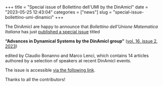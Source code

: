 +++
title = "Special issue of Bollettino dell'UMI by the DinAmicI"
date = "2023-05-25 12:43:04"
categories = ["news"]
slug = "special-issue-bollettino-umi-dinamici"
+++

The DinAmicI are happy to announce that *Bollettino dell'Unione Matematica Italiana* has just [published a special issue](https://link.springer.com/journal/40574/volumes-and-issues/16-2) titled

**“Advances in Dynamical Systems by the DinAmicI group”** ([vol. 16, issue 2, 2023](https://link.springer.com/journal/40574/volumes-and-issues/16-2))

edited by Claudio Bonanno and Marco Lenci, which contains 14 articles authored by a selection of speakers at recent DinAmicI events.

The issue is accessible [via the following link](https://link.springer.com/journal/40574/volumes-and-issues/16-2).

Thanks to all the contributors!
